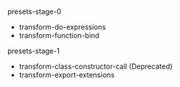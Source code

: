 presets-stage-0 
 - transform-do-expressions
 - transform-function-bind
 
presets-stage-1
 - transform-class-constructor-call (Deprecated)
 - transform-export-extensions
